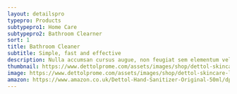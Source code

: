 ```yaml
---
layout: detailspro
typepro: Products
subtypepro1: Home Care
subtypepro2: Bathroom Clearner
sort: 1
title: Bathroom Cleaner
subtitle: Simple, fast and effective
description: Nulla accumsan cursus augue, non feugiat sem elementum vel. Nullam eu augue nibh.
thumbnail: https://www.dettolprome.com/assets/images/shop/dettol-skincare-liquid-hand-wash-5000ml.webp
image: https://www.dettolprome.com/assets/images/shop/dettol-skincare-liquid-hand-wash-5000ml.webp
amazon: https://www.amazon.co.uk/Dettol-Hand-Sanitizer-Original-50ml/dp/B08HYQW9GP/ref=sr_1_4?keywords=dettol+instant+hand+sanitizer&qid=1661961971&refinements=p_76%3A419158031&rnid=419157031&rps=1&sprefix=dettol+instant+%2Caps%2C80&sr=8-4
---
```

